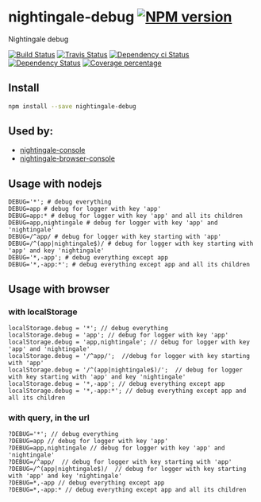 # nightingale-debug [![NPM version][npm-image]][npm-url]

Nightingale debug

[![Build Status][circleci-status-image]][circleci-status-url]
[![Travis Status][travisci-status-image]][travisci-status-url]
[![Dependency ci Status][dependencyci-image]][dependencyci-url]
[![Dependency Status][daviddm-image]][daviddm-url]
[![Coverage percentage][coverage-image]][coverage-url]

## Install

```sh
npm install --save nightingale-debug
```

## Used by:

- [nightingale-console](https://npmjs.org/package/nightingale-console)
- [nightingale-browser-console](https://npmjs.org/package/nightingale-browser-console)

## Usage with nodejs

```
DEBUG='*'; # debug everything
DEBUG=app # debug for logger with key 'app'
DEBUG=app:* # debug for logger with key 'app' and all its children
DEBUG=app,nightingale # debug for logger with key 'app' and 'nightingale'
DEBUG=/^app/ # debug for logger with key starting with 'app'
DEBUG=/^(app|nightingale$)/ # debug for logger with key starting with 'app' and key 'nightingale'
DEBUG='*,-app'; # debug everything except app
DEBUG='*,-app:*'; # debug everything except app and all its children
```

## Usage with browser

### with localStorage

```
localStorage.debug = '*'; // debug everything
localStorage.debug = 'app'; // debug for logger with key 'app'
localStorage.debug = 'app,nightingale'; // debug for logger with key 'app' and 'nightingale'
localStorage.debug = '/^app/';  //debug for logger with key starting with 'app'
localStorage.debug = '/^(app|nightingale$)/';  // debug for logger with key starting with 'app' and key 'nightingale'
localStorage.debug = '*,-app'; // debug everything except app
localStorage.debug = '*,-app:*'; // debug everything except app and all its children
```

### with query, in the url

```
?DEBUG='*'; // debug everything
?DEBUG=app // debug for logger with key 'app'
?DEBUG=app,nightingale // debug for logger with key 'app' and 'nightingale'
?DEBUG=/^app/  // debug for logger with key starting with 'app'
?DEBUG=/^(app|nightingale$)/  // debug for logger with key starting with 'app' and key 'nightingale'
?DEBUG=*,-app // debug everything except app
?DEBUG=*,-app:* // debug everything except app and all its children
```

[npm-image]: https://img.shields.io/npm/v/nightingale-debug.svg?style=flat-square
[npm-url]: https://npmjs.org/package/nightingale-debug
[daviddm-image]: https://david-dm.org/nightingalejs/nightingale-debug.svg?style=flat-square
[daviddm-url]: https://david-dm.org/nightingalejs/nightingale-debug
[dependencyci-image]: https://dependencyci.com/github/nightingalejs/nightingale-debug/badge?style=flat-square
[dependencyci-url]: https://dependencyci.com/github/nightingalejs/nightingale-debug
[circleci-status-image]: https://img.shields.io/circleci/project/nightingalejs/nightingale-debug/master.svg?style=flat-square
[circleci-status-url]: https://circleci.com/gh/nightingalejs/nightingale-debug
[travisci-status-image]: https://img.shields.io/travis/nightingalejs/nightingale-debug/master.svg?style=flat-square
[travisci-status-url]: https://travis-ci.org/nightingalejs/nightingale-debug
[coverage-image]: https://img.shields.io/codecov/c/github/nightingalejs/nightingale-debug/master.svg?style=flat-square
[coverage-url]: https://codecov.io/gh/nightingalejs/nightingale-debug
[docs-coverage-url]: https://nightingalejs.github.io/nightingale-debug/coverage/lcov-report/

